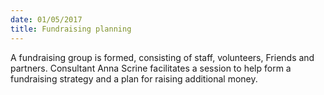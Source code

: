 ```yaml
---
date: 01/05/2017
title: Fundraising planning
---
```

A fundraising group is formed, consisting of staff, volunteers, Friends and partners. Consultant Anna Scrine facilitates a session to help form a fundraising strategy and a plan for raising additional money.